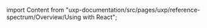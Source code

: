 
import Content from "uxp-documentation/src/pages/uxp/reference-spectrum/Overview/Using with React";

<Content query="product=xd"/>
